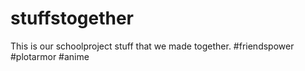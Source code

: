 # stuffstogether
This is our schoolproject stuff that we made together.
#friendspower
#plotarmor
#anime
